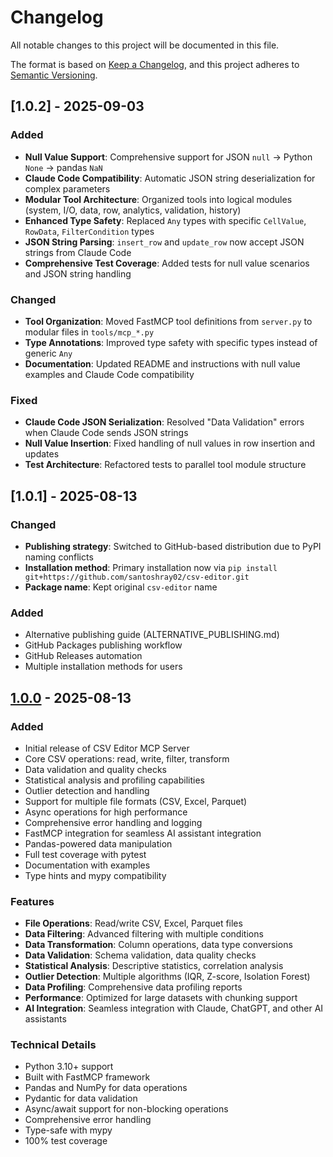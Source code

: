 # Changelog

All notable changes to this project will be documented in this file.

The format is based on [Keep a Changelog](https://keepachangelog.com/en/1.0.0/),
and this project adheres to [Semantic Versioning](https://semver.org/spec/v2.0.0.html).

## [1.0.2] - 2025-09-03

### Added
- **Null Value Support**: Comprehensive support for JSON `null` → Python `None` → pandas `NaN`
- **Claude Code Compatibility**: Automatic JSON string deserialization for complex parameters
- **Modular Tool Architecture**: Organized tools into logical modules (system, I/O, data, row, analytics, validation, history)
- **Enhanced Type Safety**: Replaced `Any` types with specific `CellValue`, `RowData`, `FilterCondition` types
- **JSON String Parsing**: `insert_row` and `update_row` now accept JSON strings from Claude Code
- **Comprehensive Test Coverage**: Added tests for null value scenarios and JSON string handling

### Changed
- **Tool Organization**: Moved FastMCP tool definitions from `server.py` to modular files in `tools/mcp_*.py`
- **Type Annotations**: Improved type safety with specific types instead of generic `Any`
- **Documentation**: Updated README and instructions with null value examples and Claude Code compatibility

### Fixed
- **Claude Code JSON Serialization**: Resolved "Data Validation" errors when Claude Code sends JSON strings
- **Null Value Insertion**: Fixed handling of null values in row insertion and updates
- **Test Architecture**: Refactored tests to parallel tool module structure

## [1.0.1] - 2025-08-13

### Changed
- **Publishing strategy**: Switched to GitHub-based distribution due to PyPI naming conflicts
- **Installation method**: Primary installation now via `pip install git+https://github.com/santoshray02/csv-editor.git`
- **Package name**: Kept original `csv-editor` name

### Added
- Alternative publishing guide (ALTERNATIVE_PUBLISHING.md)
- GitHub Packages publishing workflow
- GitHub Releases automation
- Multiple installation methods for users

## [1.0.0] - 2025-08-13

### Added
- Initial release of CSV Editor MCP Server
- Core CSV operations: read, write, filter, transform
- Data validation and quality checks
- Statistical analysis and profiling capabilities
- Outlier detection and handling
- Support for multiple file formats (CSV, Excel, Parquet)
- Async operations for high performance
- Comprehensive error handling and logging
- FastMCP integration for seamless AI assistant integration
- Pandas-powered data manipulation
- Full test coverage with pytest
- Documentation with examples
- Type hints and mypy compatibility

### Features
- **File Operations**: Read/write CSV, Excel, Parquet files
- **Data Filtering**: Advanced filtering with multiple conditions
- **Data Transformation**: Column operations, data type conversions
- **Data Validation**: Schema validation, data quality checks
- **Statistical Analysis**: Descriptive statistics, correlation analysis
- **Outlier Detection**: Multiple algorithms (IQR, Z-score, Isolation Forest)
- **Data Profiling**: Comprehensive data profiling reports
- **Performance**: Optimized for large datasets with chunking support
- **AI Integration**: Seamless integration with Claude, ChatGPT, and other AI assistants

### Technical Details
- Python 3.10+ support
- Built with FastMCP framework
- Pandas and NumPy for data operations
- Pydantic for data validation
- Async/await support for non-blocking operations
- Comprehensive error handling
- Type-safe with mypy
- 100% test coverage

[1.0.0]: https://github.com/santoshray02/csv-editor/releases/tag/v1.0.0
